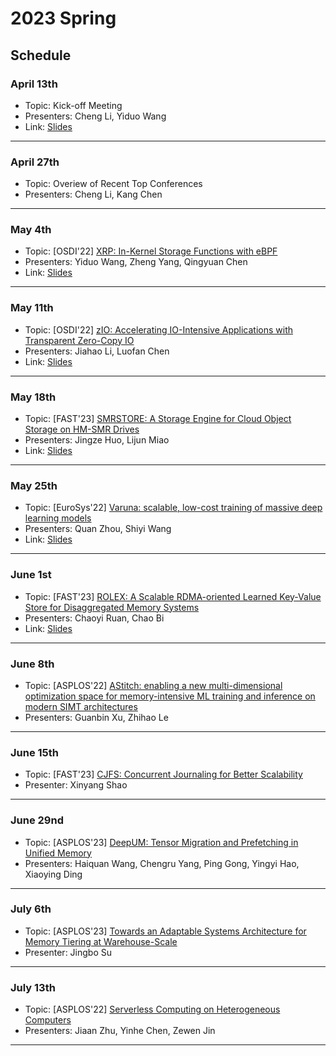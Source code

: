 # 2023 Spring

## Schedule

### April 13th

- Topic: Kick-off Meeting
- Presenters: Cheng Li, Yiduo Wang
- Link: [Slides](https://rec.ustc.edu.cn/share/3da35cb0-da09-11ed-80ed-1303af1dcb7d)

---

### April 27th

- Topic: Overiew of Recent Top Conferences
- Presenters: Cheng Li, Kang Chen

---

### May 4th

- Topic: [OSDI'22] [XRP: In-Kernel Storage Functions with eBPF](https://www.usenix.org/system/files/osdi22-zhong_1.pdf)
- Presenters: Yiduo Wang, Zheng Yang, Qingyuan Chen
- Link: [Slides](https://rec.ustc.edu.cn/share/d609ab00-f249-11ed-ad61-4fa4152d688b)

---

### May 11th

- Topic: [OSDI'22] [zIO: Accelerating IO-Intensive Applications with Transparent Zero-Copy IO](https://www.usenix.org/system/files/osdi22-stamler.pdf)
- Presenters: Jiahao Li, Luofan Chen
- Link: [Slides](https://rec.ustc.edu.cn/share/06b518a0-f24b-11ed-81b8-754e5e114551)

---

### May 18th

- Topic: [FAST'23] [SMRSTORE: A Storage Engine for Cloud Object Storage on HM-SMR Drives](https://www.usenix.org/system/files/fast23-zhou-su.pdf)
- Presenters: Jingze Huo, Lijun Miao
- Link: [Slides](https://rec.ustc.edu.cn/share/b36eff00-f6c8-11ed-8c4a-858ea4899f33)

---

### May 25th

- Topic: [EuroSys'22] [Varuna: scalable, low-cost training of massive deep learning models](https://dl.acm.org/doi/abs/10.1145/3492321.3519584)
- Presenters: Quan Zhou, Shiyi Wang
- Link: [Slides](https://rec.ustc.edu.cn/share/f55a84a0-fd07-11ed-bbb1-836a5d5181c7)

---

### June 1st

- Topic: [FAST'23] [ROLEX: A Scalable RDMA-oriented Learned Key-Value Store for Disaggregated Memory Systems](https://www.usenix.org/system/files/fast23-li-pengfei.pdf)
- Presenters: Chaoyi Ruan, Chao Bi
- Link: [Slides](https://rec.ustc.edu.cn/share/6c832440-091d-11ee-951f-8596e4d0c1ee)

---

### June 8th

- Topic: [ASPLOS'22] [AStitch: enabling a new multi-dimensional optimization space for memory-intensive ML training and inference on modern SIMT architectures](https://dl.acm.org/doi/10.1145/3503222.3507723)
- Presenters: Guanbin Xu, Zhihao Le

---

### June 15th

- Topic: [FAST'23] [CJFS: Concurrent Journaling for Better Scalability](https://www.usenix.org/system/files/fast23-oh.pdf)
- Presenter: Xinyang Shao

---

### June 29nd

- Topic: [ASPLOS'23] [DeepUM: Tensor Migration and Prefetching in Unified Memory](https://dl.acm.org/doi/10.1145/3575693.3575736)
- Presenters: Haiquan Wang, Chengru Yang, Ping Gong, Yingyi Hao, Xiaoying Ding

---

### July 6th

- Topic: [ASPLOS'23] [Towards an Adaptable Systems Architecture for Memory Tiering at Warehouse-Scale](https://dl.acm.org/doi/10.1145/3582016.3582031)
- Presenter: Jingbo Su

---

### July 13th

- Topic: [ASPLOS'22] [Serverless Computing on Heterogeneous Computers](https://dl.acm.org/doi/10.1145/3503222.3507732)
- Presenters: Jiaan Zhu, Yinhe Chen, Zewen Jin

---
